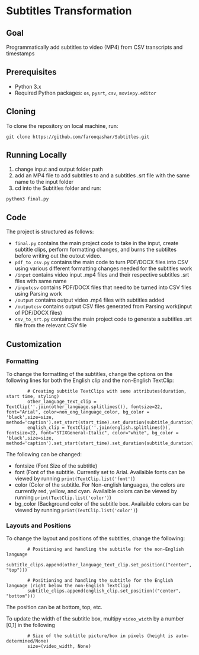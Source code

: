 # Subtitles Transformation

## Goal

Programmatically add subtitles to video (MP4) from CSV transcripts and timestamps

## Prerequisites
- Python 3.x
- Required Python packages: `os`, `pysrt`, `csv`, `moviepy.editor`

## Cloning
To clone the repository on local machine, run:
```
git clone https://github.com/farooqashar/Subtitles.git
```

## Running Locally 

1. change input and output folder path 
2. add an MP4 file to add subtitles to and a subtitles .srt file with the same name to the input folder 
2. cd into the Subtitles folder and run:

```
python3 final.py
```

## Code

The project is structured as follows:

- `final.py` contains the main project code to take in the input, create subtitle clips, perform formatting changes, and burns the subtiltes before writing out the outout video.
- `pdf_to_csv.py` contains the main code to turn PDF/DOCX files into CSV using various different formatting changes needed for the subtitles work
- `/input` contains video input .mp4 files and their respective subtitles .srt files with same name
- `/inputcsv` contains PDF/DOCX files that need to be turned into CSV files using Parsing work
- `/output` contains output video .mp4 files with subtitles added
- `/outputcsv` contains output CSV files generated from Parsing work(input of PDF/DOCX files)
- `csv_to_srt.py` contains the main project code to generate a subtitles .srt file from the relevant CSV file


## Customization

### Formatting
To change the formatting of the subtitles, change the options on the following lines for both the English clip and the non-English TextClip: 
```
        # Creating subtitle TextClips with some attributes(duration, start time, styling)
        other_language_text_clip = TextClip(''.join(other_language.splitlines()), fontsize=22, font="Arial", color=non_eng_language_color, bg_color = 'black',size=size, method='caption').set_start(start_time).set_duration(subtitle_duration)
        english_clip = TextClip(''.join(english.splitlines()), fontsize=22, font="STIXGeneral-Italic", color="white", bg_color = 'black',size=size, method='caption').set_start(start_time).set_duration(subtitle_duration)
```

The following can be changed: 
- fontsize (Font Size of the subtitle)
- font (Font of the subtitle. Currently set to Arial. Availaible fonts can be viewed by running `print(TextClip.list('font')`)
- color (Color of the subtitle. For Non-english languages, the colors are currently red, yellow, and cyan. Availaible colors can be viewed by running `print(TextClip.list('color')`)
- bg_color (Background color of the subtitle box. Availaible colors can be viewed by running `print(TextClip.list('color')`)

### Layouts and Positions
To change the layout and positions of the subtitles, change the following:
```
        # Positioning and handling the subtitle for the non-English language
        subtitle_clips.append(other_language_text_clip.set_position(("center", "top")))

        # Positioning and handling the subtitle for the English language (right below the non-English TextClip)
        subtitle_clips.append(english_clip.set_position(("center", "bottom")))
```
The position can be at bottom, top, etc. 

To update the width of the subtitle box, multipy `video_width` by a number [0,1] in the following
```
        # Size of the subtitle picture/box in pixels (height is auto-determined/None)
        size=(video_width, None) 
```
